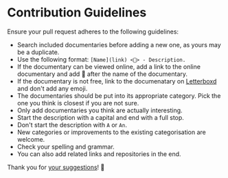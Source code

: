 # Contribution Guidelines
Ensure your pull request adheres to the following guidelines:
- Search included documentaries before adding a new one, as yours may be a duplicate.
- Use the following format: `[Name](link) <👀> - Description.`
- If the documentary can be viewed online, add a link to the online documentary and add 👀 after the name of the documentary.
- If the documentary is not free, link to the documenatary on [Letterboxd](https://letterboxd.com/) and don't add any emoji.
- The documentaries should be put into its appropriate category. Pick the one you think is closest if you are not sure.
- Only add documentaries you think are actually interesting.
- Start the description with a capital and end with a full stop.
- Don't start the description with `A` or `An`.
- New categories or improvements to the existing categorisation are welcome.
- Check your spelling and grammar.
- You can also add related links and repositories in the end.

Thank you for [your suggestions](../../edit/master/readme.md)! 💜